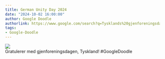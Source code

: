 ```yaml
---
title: German Unity Day 2024
date: "2024-10-02 16:00:00"
author: Google Doodle
authorlink: https://www.google.com/search?q=Tysklands%20gjenforeningsdag
tags:
- Google-Doodle
---
```

<img src="https://www.google.com/logos/doodles/2024/german-unity-day-2024-6753651837110304-l.png" referrerpolicy="no-referrer"><br>Gratulerer med gjenforeningsdagen, Tyskland! #GoogleDoodle